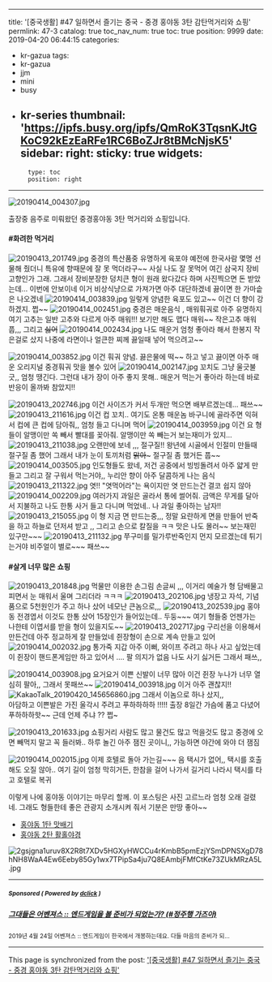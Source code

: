 
---
title: '[중국생활] #47 일하면서 즐기는 중국 - 중경 홍야동 3탄 감탄먹거리와 쇼핑'
permlink: 47-3
catalog: true
toc_nav_num: true
toc: true
position: 9999
date: 2019-04-20 06:44:15
categories:
- kr-gazua
tags:
- kr-gazua
- jjm
- mini
- busy
- kr-series
thumbnail: 'https://ipfs.busy.org/ipfs/QmRoK3TqsnKJtGKoC92kEzEaRFe1RC6BoZJr8tBMcNjsK5'
sidebar:
    right:
        sticky: true
widgets:
    -
        type: toc
        position: right
---


![20190414_004307.jpg](https://ipfs.busy.org/ipfs/QmRoK3TqsnKJtGKoC92kEzEaRFe1RC6BoZJr8tBMcNjsK5)

출장중 음주로 미뤄왔던 중경홍야동 3탄
먹거리와 쇼핑입니다. 

#### #화려한 먹거리
![20190413_201749.jpg](https://ipfs.busy.org/ipfs/QmUns9utywzBHfit2G7ZScn5rLJUi4tAKC4yKpEU7AcPps)
중경의 특산품중 유명하게 육포야
예전에 한국사람 몇명 선물해 줬더니 특유에 향때문에
잘 못 먹더라구~~ 사실 나도 잘 못먹어
여긴 삼국지 장비고향인가 그래. 그래서 장비분장한 덩치큰 형이
원래 왔다갔다 하며 사진찍으면 돈 받았는데... 이번에 안보이네
이거 비상식냥으로 가져가면 아주 대단하겠네
끓이면 한 가마솥은 나오겠네
![20190414_003839.jpg](https://ipfs.busy.org/ipfs/QmPT9SHrGsZu1TACem9KcwqfsaZJQa6ckdKA6ompZ36vpd)
일렇게 양념한 육포도 있고~~  이건 더 향이 강하겠지. 쩝~~
![20190414_002451.jpg](https://ipfs.busy.org/ipfs/QmbugwnAuRTHpQyB2D65n7Wi9QegQcPA1owqMZCbqnu9Sy)
중경은 매운음식 , 매워훠궈로 아주 유명하지
여기 고추는 일반 고추와 다르게 아주 매워!!!
보기만 해도 맵다 매워~~ 작은고추 매워 풉,,, 그리고 ~~싫어~~
![20190414_002434.jpg](https://ipfs.busy.org/ipfs/QmZ5WATzi8iyKpNYNxtGAtCRVRpJMrMyj9qWXmXf2Yhd6c)
나도 매운거 엄청 좋아라 해서 한봉지 작은걸로 샀지
나중에 라면이나 얼큰한 찌께 끓일때 넣어 먹으려고~~

![20190414_003852.jpg](https://ipfs.busy.org/ipfs/QmYL97UacyDWDAmPFgZHPfAnstajyCmiLREqYyunS6dfLz)
이건 훠궈 양념. 끓은물에 떡~~ 하고 넣고 끓이면 아주 매운 오리지널 중경훠궈
맛을 볼수 있어
![20190414_002147.jpg](https://ipfs.busy.org/ipfs/Qmdq444XtpTzLHvyBgzwLW1VRfouH88ougRe6XgQKgfLUA)
꼬치도 그냥 울긋불긋,, 엄청 땡긴다.
그런대 내가 장이 아주 좋지 못해.. 매운거 먹는거 좋아라 하는데
바로 반응이 올까봐 참았지!!

![20190413_202746.jpg](https://ipfs.busy.org/ipfs/QmbHeHn2N5qvoWiDWFunCMySwnNzAFK7LLrQtdJYh6w4RH)
이건 사이즈가 커서 두개만 먹으면 배부르겠는데... 패쓰~~
![20190413_211616.jpg](https://ipfs.busy.org/ipfs/QmWpvL9J9XUoVaxhtrpjrEMowhEkBEcnAcM3s8ajZFjRC4)
이건 컵 꼬치.. 여기도 온통 매운놈
바구니에 골라주면 익혀서 컵에 큰 컵에 담아줘,, 엄청 들고 다니며 먹어
![20190414_003959.jpg](https://ipfs.busy.org/ipfs/QmegQn7QiE2p5QpZ7cHNaATfEn8vvGTQBejgPrG666grc2)
이건 요 형들이 알맹이만 쏙 빼서 빨대를 꽂아줘.
알맹이만 쏙 빼는거 보는재미가 있지... 
![20190413_211038.jpg](https://ipfs.busy.org/ipfs/QmbLdeNAbuCNVa5tsysMKMRC3yMwXG4Pg4WJEEMo6Jqicq)
오랜만에 보네 ,,, 절구질!!  왕년에 시골에서 인절미 만들때 절구질 좀 했어
그래서 내가 눈이 토끼처럼 ~~맑아~~~  절구질 좀 했거든 풉~~
![20190414_003505.jpg](https://ipfs.busy.org/ipfs/QmapokDB7Jvycsnrxwvt5zBdRSA8QE7jsB6unbWZaV26Uh)
인도형들도 왔네, 저건 공중에서 빙빙돌려서 아주 얇게 만들고
그리고 잘 구워서 먹는거야,, 누리안 향이 아주 달콤하게 나는 음식
![20190413_211322.jpg](https://ipfs.busy.org/ipfs/QmRP9MrcgtU3AuLq8XW8eutf5uHytseB7FZQvt3LDPyw9x)
엿!! "엿먹어라"는 욕이지만 엿 만드는건 결코 쉽지 않아
![20190414_002209.jpg](https://ipfs.busy.org/ipfs/QmZWGbFPY5igaskxJJf58eWK3ojahm555aB3YW8svhFxcx)
여러가지 과일은 골라서 통에 썰어줘. 금액은 무게를 달아서 지불하고
나도 한통 사거 들고 다니며 먹었네.. 나 과일 좋아하는 남자!!
![20190413_215055.jpg](https://ipfs.busy.org/ipfs/QmVRMnx5uqe2JzTRkARJm2b3HBfLkckw4s5FGDiy2Atrqn)
이 형 지금 면 만드는중,,,  정말 요란하게 면을 만들어
반죽을 하고 하늘로 던저셔 받고 ,, 그리고 손으로 칼질을 ㅋㅋ
맛은 나도 몰러~~ 보는재민 있구만~~~
![20190413_211132.jpg](https://ipfs.busy.org/ipfs/QmXAsfUzwr4GK6P3hy3P3CF3Vm31xy8nYLdgXMn4rWiknD)
쭈구미를 밀가루반죽인지 먼지 모르겠는데 튀기는거야
비주얼이 별로~~~ 패쓰~~

#### #살게 너무 많은 쇼핑

![20190413_201848.jpg](https://ipfs.busy.org/ipfs/QmQwjZvS32JSzN71zegSTLLxLKfRLuJZWsoX2jUHrVnSFn)
먹물만 이용한 손그림  손글씨 ,,, 이거리 예술가 형
담배물고 피면서 눈 매워서 울며 그리더라 ㅋㅋㅋ
![20190413_202106.jpg](https://ipfs.busy.org/ipfs/QmchCNCUiG85MPB5F3c9jBk9EtP5K8BjUcYWaYFbbWTnMr)
냉장고 자석, 기념품으로 5천원인가 주고 하나 샀어  네모난 큰놈으로,,,
![20190413_202539.jpg](https://ipfs.busy.org/ipfs/Qmd8BcDVRSLje9igkSoWSqo3f7sz8kaK6wrodqENuEQiZE)
홍야동 전경엽서 이것도 한통 샀어 15장인가 들어있는데..
두둥~~~ 여기 형들중 언젠가는 나한테 이엽서를 받을 형이 있을지도~~
![20190413_202717.jpg](https://ipfs.busy.org/ipfs/QmQEjWYUdZRH4jiXm4BiwmUgvXC6LxwGd452rDaFGDLfUU)
구리선을 이용해서 만든건데 아주 정교하게 잘 만들었네
쥔장형이 손으로 계속 만들고 있어
![20190414_002032.jpg](https://ipfs.busy.org/ipfs/QmQwR2QgxK1AXyAJHTv2C9CzX3zJVjAa2VX3zMKQ6kU3MF)
통가죽 지갑 아주 이뻐,  와이프 주려고 하나 사고 싶었는데
이 쥔장이 핸드폰게임만 하고 있어서 .... 
팔 의지가 없음 나도 사기 싫거든 그래서 패쓰,,

![20190414_003908.jpg](https://ipfs.busy.org/ipfs/QmdewCwVgyrSw4gmeLPzbsRQp5McDrGtSRquseykJuTta4)
요거요거 이쁜 신발이 너무 많아
이건 쥔장 누나가 너무 열심히 팔아,, 그래서 못패쓰~~
![20190414_003918.jpg](https://ipfs.busy.org/ipfs/QmUvGFNju2fJt2xyD89KKscPMJzoUaL3pjjuvgDNGTpYLy)
이거 아주 괜찮지!!
![KakaoTalk_20190420_145656860.jpg](https://ipfs.busy.org/ipfs/QmdqqatmSYXk4xaxhLb5ctrS5nZHa84zotJARN1wGpexLa)
그래서 이놈으로 하나 샀지,,  
아담하고 이쁜발은 가진 울각시 주려고 푸하하하하 !!!!!
출장 8일간 가슴에 품고 다녔어 푸하하하핫~~  근데 언제 주냐 ?? 쩝~

![20190413_201633.jpg](https://ipfs.busy.org/ipfs/QmW73iDXkcQMCtNKv6RJdCiefVuw1f3Fc9rYTMrx75RJ7Q)
쇼핑거리 사람도 많고 물건도 많고 먹을것도 많고
중경에 오면 빼먹지 말고 꼭 들러봐..
하루 놀긴 아주 잼진 곳이니,, 가능하면 야간에 와야 더 잼짐

![20190414_002015.jpg](https://ipfs.busy.org/ipfs/QmYNebuXE45HhjGYA3Jo8QpBAAEwdSAN7WkzibPUj2BvUS)
이제 호텔로 돌아 가는길~~~
음 택시가 없어,, 택시를 호출해도 오질 않아..
여기 길이 엄청 막히거든, 한참을 걸어 나가서 길거리
나라시 택시를 타고 호텔로 복귀 

이렇게 나에 홍야동 이야기는 마무리 할께.
이 포스팅은 사진 고르느라 엄청 오래 걸렸네.
그래도 형들한테 좋은 관광지 소개시켜 줘서 기분은 만땅 좋아~~

 - [홍야동 1탄 맛배기 ](https://steemit.com/kr-gazua/@kibumh/47--1) 
 - [홍야동 2탄 활홀야경](https://steemit.com/kr-gazua/@kibumh/47-2) 

![2gsjgna1uruv8X2R8t7XDv5HGXyHWCCu4rKmbB5pmEzjYSmDPNSXgD78hNH8WaA4Ew6Eeby85Gy1wx7TPipSa4ju7Q8EAmbjFMfCtKe73ZUkMRzA5L.jpg](https://ipfs.busy.org/ipfs/QmfVTsN7UKcuuuwsHxr4JLam18CcBkt7GxkH8dEUJDWfTf)



---

#####  <sub> **Sponsored ( Powered by [dclick](https://www.dclick.io) )** </sub>
##### [그대들은 어벤져스 :: 엔드게임을 볼 준비가 되었는가? (#정주행 가즈아)](https://api.dclick.io/v1/c?x=eyJhbGciOiJIUzI1NiIsInR5cCI6IkpXVCJ9.eyJjIjoia2lidW1oIiwicyI6IjQ3LTMiLCJhIjpbInQtMTc5NyJdLCJ1cmwiOiJodHRwczovL3N0ZWVtaXQuY29tL2tyL0BqdW5lMDYyMC8zMXVidmEtc3RlZW1wZWFrIiwiaWF0IjoxNTU1ODA1MjYyLCJleHAiOjE4NzExNjUyNjJ9.A2rPu0N8gBxZ5urhmnJyCdjEjbjkFhtITpDe-ckAEco)
<sup>2019년 4월 24일 어벤져스 :: 엔드게임이 한국에서 개봉하는데요. 다들 마음의 준비가 되...</sup>


- - -

This page is synchronized from the post: ['[중국생활] #47 일하면서 즐기는 중국 - 중경 홍야동 3탄 감탄먹거리와 쇼핑'](https://steemit.com/@kibumh/47-3)
